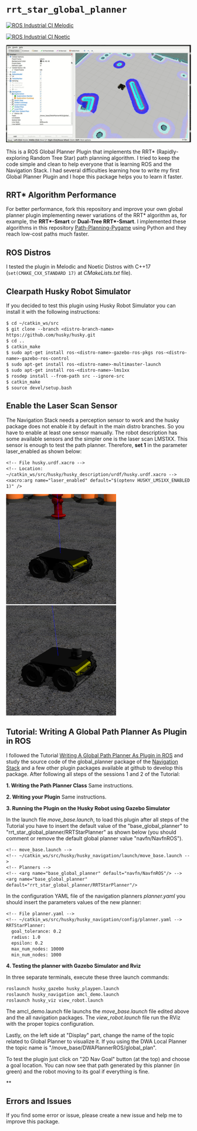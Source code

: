 # `rrt_star_global_planner`
[![ROS Industrial CI Melodic](https://github.com/rafaelbarretorb/rrt_star_global_planner/actions/workflows/action-ros-ci.yaml/badge.svg)](https://github.com/rafaelbarretorb/rrt_star_global_planner/actions/workflows/action-ros-ci.yaml)

[![ROS Industrial CI Noetic](https://github.com/rafaelbarretorb/rrt_star_global_planner/actions/workflows/action-ros-ci.yaml/badge.svg)](https://github.com/rafaelbarretorb/rrt_star_global_planner/actions/workflows/action-ros-ci.yaml)

<p float="left">
  <img src="doc/rrt_star_husky_path.gif" width="600" />
</p>

This is a ROS Global Planner Plugin that implements the RRT* (Rapidly-exploring Random Tree Star) path planning algorithm. I tried to keep the code simple and clean to help everyone that is learning ROS and the Navigation Stack. I had several difficulties learning how to write my first Global Planner Plugin and I hope this package helps you to learn it faster.

## RRT* Algorithm Performance

For better performance, fork this repository and improve your own global planner plugin implementing newer variations of the RRT* algorithm as, for example, the **RRT\*-Smart** or **Dual-Tree RRT\*-Smart**. I implemented these algorithms in this repository [Path-Planning-Pygame](https://github.com/rafaelbarretorb/Path-Planning-Pygame) using Python and they reach low-cost paths much faster.

## ROS Distros

I tested the plugin in Melodic and Noetic Distros with C++17 (```set(CMAKE_CXX_STANDARD 17)``` at *CMakeLists.txt* file).


## Clearpath Husky Robot Simulator

If you decided to test this plugin using Husky Robot Simulator you can install it with the following instructions:

```
$ cd ~/catkin_ws/src   
$ git clone --branch <distro-branch-name> https://github.com/husky/husky.git
$ cd ..
$ catkin_make
$ sudo apt-get install ros-<distro-name>-gazebo-ros-pkgs ros-<distro-name>-gazebo-ros-control
$ sudo apt-get install ros-<distro-name>-multimaster-launch
$ sudo apt-get install ros-<distro-name>-lms1xx
$ rosdep install --from-path src --ignore-src  
$ catkin_make 
$ source devel/setup.bash

```

## Enable the Laser Scan Sensor

The Navigation Stack needs a perception sensor to work and the husky package does not enable it by default in the main distro branches. So you have to enable at least one sensor manually. The robot description has some available sensors and the simpler one is the laser scan LMS1XX. This sensor is enough to test the path planner. Therefore, **set 1** in the parameter laser_enabled as shown below:

```
<!-- File husky.urdf.xacro -->
<!-- Location: ~/catkin_ws/src/husky/husky_description/urdf/husky.urdf.xacro -->
<xacro:arg name="laser_enabled" default="$(optenv HUSKY_LMS1XX_ENABLED 1)" />
```

<p float="left">
  <img src="doc/no_laser_husky.png" width="300" />
  <img src="doc/laser_husky.png" width="300" /> 
</p>


## Tutorial: Writing A Global Path Planner As Plugin in ROS

I followed the Tutorial [Writing A Global Path Planner As Plugin in ROS](http://wiki.ros.org/navigation/Tutorials/Writing%20A%20Global%20Path%20Planner%20As%20Plugin%20in%20ROS) and study the source code of the global_planner package of the [Navigation Stack](https://github.com/ros-planning/navigation) and a few other plugin packages available at github to develop this package. After following all steps of the sessions 1 and 2  of the Tutorial:

**1. Writing the Path Planner Class**
Same instructions.

**2. Writing your Plugin**
Same instructions.


**3. Running the Plugin on the Husky Robot using Gazebo Simulator**

In the launch file *move_base.launch*, to load this plugin after all steps of the Tutorial you have to insert the default value of the "base_global_planner" to "rrt_star_global_planner/RRTStarPlanner" as shown below (you should comment or remove the default global planner value "navfn/NavfnROS").

```
<!-- move_base.launch -->
<!-- ~/catkin_ws/src/husky/husky_navigation/launch/move_base.launch -->
<!-- Planners -->
<!-- <arg name="base_global_planner" default="navfn/NavfnROS"/> -->
<arg name="base_global_planner" default="rrt_star_global_planner/RRTStarPlanner"/>
```

In the configuration YAML file of the navigation planners *planner.yaml* you should insert the parameters values of the new planner:

```
<!-- File planner.yaml -->
<!-- ~/catkin_ws/src/husky/husky_navigation/config/planner.yaml -->
RRTStarPlanner:
  goal_tolerance: 0.2
  radius: 1.0
  epsilon: 0.2
  max_num_nodes: 10000
  min_num_nodes: 1000

```
**4. Testing the planner with Gazebo Simulator and Rviz**

In three separate terminals, execute these three launch commands:

```
roslaunch husky_gazebo husky_playpen.launch
roslaunch husky_navigation amcl_demo.launch
roslaunch husky_viz view_robot.launch
```
The amcl_demo.launch file launchs the *move_base.launch* file edited above and the all navigation packages. The *view_robot.launch* file run the RViz with the proper topics configuration. 

Lastly, on the left side at "Display" part, change the name of the topic related to Global Planner to visualize it. If you using the DWA Local Planner the topic name is "/move_base/DWAPlannerROS/global_plan".

To test the plugin just click on "2D Nav Goal" button (at the top) and choose a goal location. You can now see that path generated by this planner (in green) and the robot moving to its goal if everything is fine.

**

## Errors and Issues

If you find some error or issue, please create a new issue and help me to improve this package.
